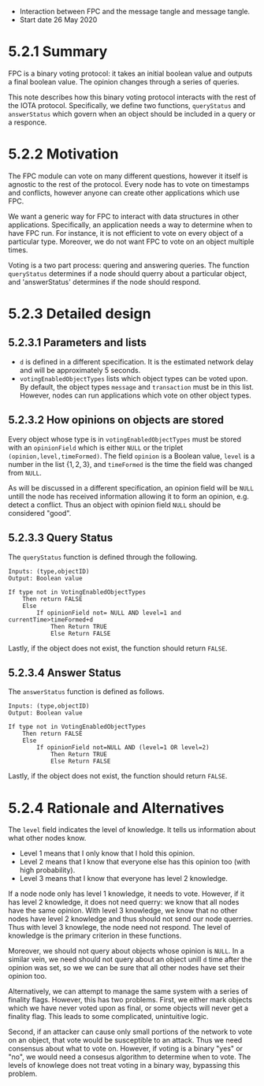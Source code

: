 *  Interaction between FPC and the message tangle and message tangle.
* Start date 26 May 2020
# 5.2.1 Summary

FPC is a binary voting protocol: it takes an initial boolean value and outputs a final boolean value. The opinion changes through a series of queries. 

This note describes how this binary voting protocol interacts with the rest of the IOTA protocol.  Specifically, we define two functions, `queryStatus` and `answerStatus` which govern when an object should be included in  a query or a responce. 

# 5.2.2 Motivation

The FPC module can vote on many different questions, however it itself is agnostic to the rest of the protocol.  Every node has to vote on timestamps and conflicts, however anyone can create other applications which use FPC.

We want a generic way for FPC to interact with data structures in other applications. Specifically, an application needs a way to determine when to have FPC run. For instance, it is not efficient to vote on every object of a particular type.  Moreover, we do not want FPC to vote on an object multiple times.  

Voting is a two part process: quering and answering queries.  The function `queryStatus` determines if a node should querry about a particular object, and 'answerStatus' determines if the node should respond.  

# 5.2.3 Detailed design
## 5.2.3.1 Parameters and lists
* `d` is defined in a different specification.  It is the estimated network delay and will be approximately 5 seconds. 
* `votingEnabledObjectTypes` lists which object types can be voted upon.  By default, the object types `message` and `transaction` must be in this list.  However, nodes can run applications which vote on other object types.  

## 5.2.3.2 How opinions on objects are stored

Every object whose type is in `votingEnabledObjectTypes` must be stored with an `opinionField` which is either `NULL`  or the triplet `(opinion,level,timeFormed)`.  The field `opinion` is a Boolean value,  `level` is a number in the list $\{1,2,3\}$, and `timeFormed` is the time the field was changed from `NULL`.

As will be discussed in a different specification, an opinion field will be  `NULL` untill the node has received information allowing it to form an opinion, e.g. detect a conflict.  Thus an object with opinion field  `NULL` should be considered "good". 

## 5.2.3.3 Query Status

The `queryStatus` function is defined through the following.
```
Inputs: (type,objectID)
Output: Boolean value

If type not in VotingEnabledObjectTypes
    Then return FALSE
    Else
        If opinionField not= NULL AND level=1 and currentTime>timeFormed+d
            Then Return TRUE
            Else Return FALSE       
```
Lastly, if the object does not exist, the function should return `FALSE`.
## 5.2.3.4 Answer Status

The `answerStatus` function is defined as follows.

```
Inputs: (type,objectID)
Output: Boolean value

If type not in VotingEnabledObjectTypes
    Then return FALSE
    Else
        If opinionField not=NULL AND (level=1 OR level=2) 
            Then Return TRUE
            Else Return FALSE 
```
Lastly, if the object does not exist, the function should return `FALSE`.
# 5.2.4 Rationale and Alternatives

The `level` field indicates the level of knowledge. It tells us information about what other nodes know.
* Level 1 means that I only know that I hold this opinion.
* Level 2 means that I know that everyone else has this opinion too (with high probability).
* Level 3 means that I know that everyone has level 2 knowledge.

If a node node only has level 1 knowledge, it needs to vote.  However, if it has level 2 knowledge, it does not need querry: we know that all nodes have the same opinion.  With level 3 knowledge, we know that no other nodes have level 2 knowledge and thus should not send our node querries.  Thus with level 3 knowlege, the node need not respond.  The level of knowledge is the primary criterion in these functions.  

Moreover, we should not query about objects whose opinion is `NULL`. In a similar vein, we need should not query about an object unill `d` time after the opinion was set, so we we can be sure that all other nodes have set their opinion too. 

Alternatively, we can attempt to manage the same system with a series of finality flags.  However, this has two problems.  First,  we either mark objects which we have never voted upon as final, or some objects will never get a finality flag.  This leads to some complicated, unintuitive logic. 

Second, if an attacker can cause only small portions of the network to vote on an object, that vote would be susceptible to an attack.  Thus we need consensus about what to vote on. However, if voting is a binary "yes" or "no", we would need a consesus algorithm to determine when to vote.  The levels of knowlege does not treat voting in a binary way, bypassing this problem.  






<!--stackedit_data:
eyJoaXN0b3J5IjpbLTM4MTMzNzU2Ml19
-->